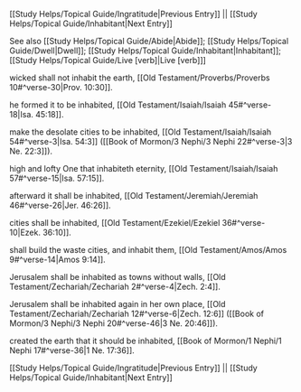 [[Study Helps/Topical Guide/Ingratitude|Previous Entry]]  ||  [[Study Helps/Topical Guide/Inhabitant|Next Entry]]

 See also [[Study Helps/Topical Guide/Abide|Abide]]; [[Study Helps/Topical Guide/Dwell|Dwell]]; [[Study Helps/Topical Guide/Inhabitant|Inhabitant]]; [[Study Helps/Topical Guide/Live [verb]|Live [verb]]]

 wicked shall not inhabit the earth, [[Old Testament/Proverbs/Proverbs 10#^verse-30|Prov. 10:30]].

 he formed it to be inhabited, [[Old Testament/Isaiah/Isaiah 45#^verse-18|Isa. 45:18]].

 make the desolate cities to be inhabited, [[Old Testament/Isaiah/Isaiah 54#^verse-3|Isa. 54:3]] ([[Book of Mormon/3 Nephi/3 Nephi 22#^verse-3|3 Ne. 22:3]]).

 high and lofty One that inhabiteth eternity, [[Old Testament/Isaiah/Isaiah 57#^verse-15|Isa. 57:15]].

 afterward it shall be inhabited, [[Old Testament/Jeremiah/Jeremiah 46#^verse-26|Jer. 46:26]].

 cities shall be inhabited, [[Old Testament/Ezekiel/Ezekiel 36#^verse-10|Ezek. 36:10]].

 shall build the waste cities, and inhabit them, [[Old Testament/Amos/Amos 9#^verse-14|Amos 9:14]].

 Jerusalem shall be inhabited as towns without walls, [[Old Testament/Zechariah/Zechariah 2#^verse-4|Zech. 2:4]].

 Jerusalem shall be inhabited again in her own place, [[Old Testament/Zechariah/Zechariah 12#^verse-6|Zech. 12:6]] ([[Book of Mormon/3 Nephi/3 Nephi 20#^verse-46|3 Ne. 20:46]]).

 created the earth that it should be inhabited, [[Book of Mormon/1 Nephi/1 Nephi 17#^verse-36|1 Ne. 17:36]].

[[Study Helps/Topical Guide/Ingratitude|Previous Entry]]  ||  [[Study Helps/Topical Guide/Inhabitant|Next Entry]]